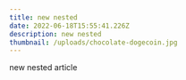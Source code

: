 ```yaml
---
title: new nested
date: 2022-06-18T15:55:41.226Z
description: new nested
thumbnail: /uploads/chocolate-dogecoin.jpg
---
```

new nested article